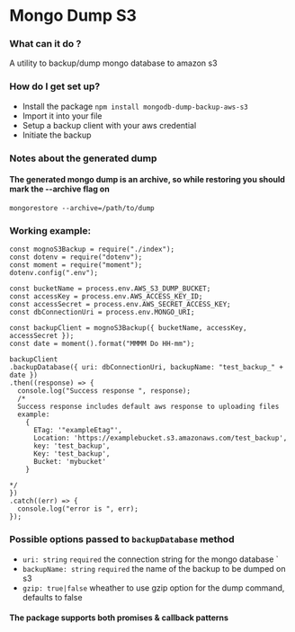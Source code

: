 # Mongo Dump S3 

### What can it do ?
A utility to backup/dump mongo database to amazon s3
### How do I get set up?
- Install the package
 `npm install mongodb-dump-backup-aws-s3`
- Import it into your file
- Setup a backup client with your aws credential
- Initiate the backup

### Notes about the generated dump
#### The generated mongo dump is an archive, so while restoring you should mark the --archive flag on
`mongorestore --archive=/path/to/dump`
### Working example:

  ```
  const mognoS3Backup = require("./index");
const dotenv = require("dotenv");
const moment = require("moment");
dotenv.config(".env");

const bucketName = process.env.AWS_S3_DUMP_BUCKET;
const accessKey = process.env.AWS_ACCESS_KEY_ID;
const accessSecret = process.env.AWS_SECRET_ACCESS_KEY;
const dbConnectionUri = process.env.MONGO_URI;

const backupClient = mognoS3Backup({ bucketName, accessKey, accessSecret });
const date = moment().format("MMMM Do HH-mm");

backupClient
  .backupDatabase({ uri: dbConnectionUri, backupName: "test_backup_" + date })
  .then((response) => {
    console.log("Success response ", response);
    /*
    Success response includes default aws response to uploading files
    example: 
      { 
        ETag: '"exampleEtag"',
        Location: 'https://examplebucket.s3.amazonaws.com/test_backup',
        key: 'test_backup',
        Key: 'test_backup',
        Bucket: 'mybucket' 
      }

  */
  })
  .catch((err) => {
    console.log("error is ", err);
  });

  ```
### Possible options passed to `backupDatabase` method
- `uri: string` `required` the connection string for the mongo database `
- `backupName: string` `required` the name of the backup to be dumped on s3
- `gzip: true|false` wheather to use gzip option for the dump command, defaults to false
#### The package supports both promises & callback patterns
